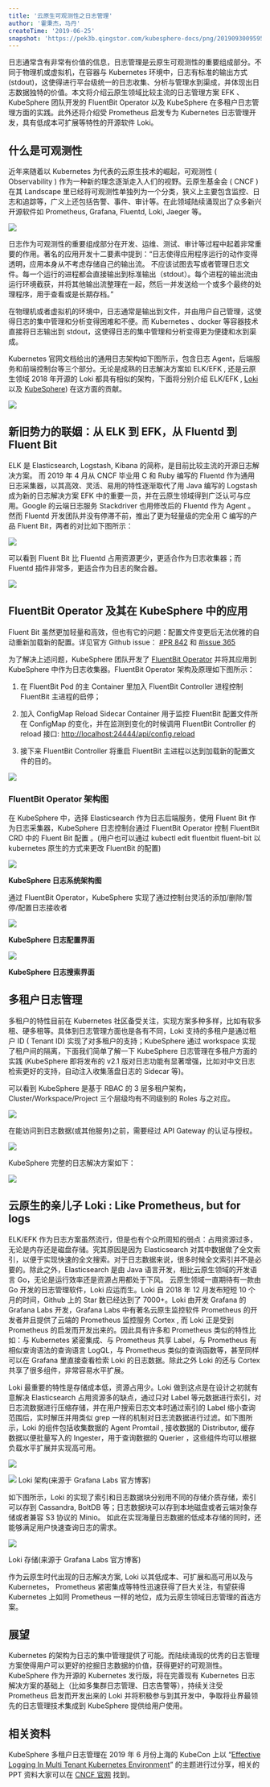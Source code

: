 ```yaml
---
title: '云原生可观测性之日志管理'
author: '霍秉杰，马丹'
createTime: '2019-06-25'
snapshot: 'https://pek3b.qingstor.com/kubesphere-docs/png/20190930095954.png'
---
```


日志通常含有非常有价值的信息，日志管理是云原生可观测性的重要组成部分。不同于物理机或虚拟机，在容器与 Kubernetes 环境中，日志有标准的输出方式(stdout)，这使得进行平台级统一的日志收集、分析与管理水到渠成，并体现出日志数据独特的价值。本文将介绍云原生领域比较主流的日志管理方案 EFK 、 KubeSphere 团队开发的 FluentBit Operator 以及 KubeSphere 在多租户日志管理方面的实践。此外还将介绍受 Prometheus 启发专为 Kubernetes 日志管理开发，具有低成本可扩展等特性的开源软件 Loki。

## 什么是可观测性

近年来随着以 Kubernetes 为代表的云原生技术的崛起，可观测性 ( Observability ) 作为一种新的理念逐渐走入人们的视野。云原生基金会 ( CNCF ) 在其 Landscape 里已经将可观测性单独列为一个分类，狭义上主要包含监控、日志和追踪等，广义上还包括告警、事件、审计等。在此领域陆续涌现出了众多新兴开源软件如 Prometheus, Grafana, Fluentd, Loki, Jaeger 等。  

![](https://pek3b.qingstor.com/kubesphere-docs/png/20191001085607.png)


日志作为可观测性的重要组成部分在开发、运维、测试、审计等过程中起着非常重要的作用。著名的应用开发十二要素中提到：“日志使得应用程序运行的动作变得透明，应用本身从不考虑存储自己的输出流。 不应该试图去写或者管理日志文件。每一个运行的进程都会直接输出到标准输出（stdout）。每个进程的输出流由运行环境截获，并将其他输出流整理在一起，然后一并发送给一个或多个最终的处理程序，用于查看或是长期存档。” 

在物理机或者虚拟机的环境中，日志通常是输出到文件，并由用户自己管理，这使得日志的集中管理和分析变得困难和不便。而 Kubernetes 、docker 等容器技术直接将日志输出到 stdout，这使得日志的集中管理和分析变得更为便捷和水到渠成。

Kubernetes 官网文档给出的通用日志架构如下图所示，包含日志 Agent，后端服务和前端控制台等三个部分。无论是成熟的日志解决方案如 ELK/EFK , 还是云原生领域 2018 年开源的 Loki 都具有相似的架构，下面将分别介绍 ELK/EFK , [Loki](https://github.com/grafana/loki) 以及 [KubeSphere](https://github.com/whenegghitsrock/kubesphere-carryon)) 在这方面的贡献。

![](https://pek3b.qingstor.com/kubesphere-docs/png/20191001090839.png)

## 新旧势力的联姻：从 ELK 到 EFK，从 Fluentd 到 Fluent Bit

ELK 是 Elasticsearch, Logstash, Kibana 的简称，是目前比较主流的开源日志解决方案。  而 2019 年 4 月从 CNCF 毕业用 C 和 Ruby 编写的 Fluentd 作为通用日志采集器，以其高效、灵活、易用的特性逐渐取代了用 Java 编写的 Logstash 成为新的日志解决方案 EFK 中的重要一员，并在云原生领域得到广泛认可与应用。Google 的云端日志服务 Stackdriver 也用修改后的 Fluentd 作为 Agent 。然而 Fluentd 开发团队并没有停滞不前，推出了更为轻量级的完全用 C 编写的产品 Fluent Bit，两者的对比如下图所示：

![](https://pek3b.qingstor.com/kubesphere-docs/png/20191001090917.png)

可以看到 Fluent Bit 比 Fluentd 占用资源更少，更适合作为日志收集器；而 Fluentd 插件非常多，更适合作为日志的聚合器。

![](https://pek3b.qingstor.com/kubesphere-docs/png/20191001090933.png)

## FluentBit Operator 及其在 KubeSphere 中的应用 

Fluent Bit 虽然更加轻量和高效，但也有它的问题：配置文件变更后无法优雅的自动重新加载新的配置。详见官方 Github issue： [#PR 842](https://github.com/fluent/fluent-bit/pull/842) 和 [#issue 365](https://github.com/fluent/fluent-bit/issues/365)

为了解决上述问题，KubeSphere 团队开发了 [FluentBit Operator](https://github.com/whenegghitsrock/fluentbit-operator) 并将其应用到 KubeSphere 中作为日志收集器。FluentBit Operator 架构及原理如下图所示：

1. 在 FluentBit Pod 的主 Container 里加入 FluentBit Controller 进程控制 FluentBit 主进程的启停；

2. 加入 ConfigMap Reload Sidecar Container 用于监控 FluentBit 配置文件所在 ConfigMap 的变化，并在监测到变化的时候调用 FluentBit Controller 的 reload 接口:  [http://localhost:24444/api/config.reload](http://localhost:24444/api/config.reload) 

3. 接下来 FluentBit Controller 将重启 FluentBit 主进程以达到加载新的配置文件的目的。

![](https://pek3b.qingstor.com/kubesphere-docs/png/20191001091114.png)

### FluentBit Operator 架构图
        
在 KubeSphere 中，选择 Elasticsearch 作为日志后端服务，使用 Fluent Bit 作为日志采集器，KubeSphere 日志控制台通过 FluentBit Operator 控制 FluentBit CRD 中的 Fluent Bit 配置 。(用户也可以通过 kubectl edit fluentbit fluent-bit 以 kubernetes 原生的方式来更改 FluentBit 的配置)

![](https://pek3b.qingstor.com/kubesphere-docs/png/20191001091135.png)

**KubeSphere 日志系统架构图**
        
通过 FluentBit Operator，KubeSphere 实现了通过控制台灵活的添加/删除/暂停/配置日志接收者

![](https://pek3b.qingstor.com/kubesphere-docs/png/20191001091157.png)

**KubeSphere 日志配置界面**

![](https://pek3b.qingstor.com/kubesphere-docs/png/20191001091216.png)

**KubeSphere 日志搜索界面**

## 多租户日志管理

多租户的特性目前在 Kubernetes 社区备受关注，实现方案多种多样，比如有软多租、硬多租等。具体到日志管理方面也是各有不同，Loki 支持的多租户是通过租户 ID ( Tenant ID) 实现了对多租户的支持；KubeSphere 通过 workspace 实现了租户间的隔离，下面我们简单了解一下 KubeSphere 日志管理在多租户方面的实践 (KubeSphere 即将发布的 v2.1 版对日志功能有显著增强，比如对中文日志检索更好的支持，自动注入收集落盘日志的 Sidecar 等)。

可以看到 KubeSphere 是基于 RBAC 的 3 层多租户架构，Cluster/Workspace/Project 三个层级均有不同级别的 Roles 与之对应。

![](https://pek3b.qingstor.com/kubesphere-docs/png/20191001091227.png)

在能访问到日志数据(或其他服务)之前，需要经过 API Gateway 的认证与授权。

![](https://pek3b.qingstor.com/kubesphere-docs/png/20191001091241.png)


KubeSphere 完整的日志解决方案如下：

![](https://pek3b.qingstor.com/kubesphere-docs/png/20191001091731.png)

## 云原生的亲儿子 Loki : Like Prometheus, but for logs
ELK/EFK 作为日志方案虽然流行，但是也有个众所周知的弱点：占用资源过多，无论是内存还是磁盘存储。究其原因是因为 Elasticsearch 对其中数据做了全文索引，以便于实现快速的全文搜索。对于日志数据来说，很多时候全文索引并不是必要的。除此之外，Elasticsearch 是由 Java 语言开发，相比云原生领域的开发语言 Go，无论是运行效率还是资源占用都处于下风。
云原生领域一直期待有一款由 Go 开发的日志管理软件，Loki 应运而生。Loki 自 2018 年 12 月发布短短 10 个月的时间，Github 上的 Star 数已经达到了 7000+。Loki 由开发 Grafana 的 Grafana Labs 开发，Grafana Labs 中有著名云原生监控软件 Prometheus 的开发者并且提供了云端的 Prometheus 监控服务 Cortex , 而 Loki 正是受到 Prometheus 的启发而开发出来的。因此具有许多和 Prometheus 类似的特性比如：与 Kubernetes 紧密集成、与 Prometheus 共享 Label，与 Prometheus 有相似查询语法的查询语言 LogQL，与 Prometheus 类似的查询函数等，甚至同样可以在 Grafana 里直接查看检索 Loki 的日志数据。除此之外 Loki 的还与 Cortex 共享了很多组件，非常容易水平扩展。

Loki 最重要的特性是存储成本低，资源占用少。Loki 做到这点是在设计之初就有意解决 Elasticsearch 占用资源多的缺点，通过只对 Label 等元数据进行索引，对日志流数据进行压缩存储，并在用户搜索日志文本时通过索引的 Label 缩小查询范围后，实时解压并用类似 grep 一样的机制对日志流数据进行过滤。如下图所示，Loki 的组件包括收集数据的 Agent Promtail , 接收数据的 Distributor, 缓存数据以便批量写入的 Ingester，用于查询数据的 Querier ，这些组件均可以根据负载水平扩展并实现高可用。

![](https://pek3b.qingstor.com/kubesphere-docs/png/20191001091749.png)

![](https://pek3b.qingstor.com/kubesphere-docs/png/20191001091801.png)
Loki 架构(来源于 Grafana Labs 官方博客)

如下图所示，Loki 的实现了索引和日志数据块分别用不同的存储介质存储，索引可以存到 Cassandra, BoltDB 等；日志数据块可以存到本地磁盘或者云端对象存储或者兼容 S3 协议的 Minio。 如此在实现海量日志数据的低成本存储的同时，还能够满足用户快速查询日志的需求。

![](https://pek3b.qingstor.com/kubesphere-docs/png/20191001091838.png)

Loki 存储(来源于 Grafana Labs 官方博客)

作为云原生时代出现的日志解决方案, Loki 以其低成本、可扩展和高可用以及与 Kubernetes， Prometheus 紧密集成等特性迅速获得了巨大关注，有望获得 Kubernetes 上如同 Prometheus 一样的地位，成为云原生领域日志管理的首选方案。

## 展望

Kubernetes 的架构为日志的集中管理提供了可能。而陆续涌现的优秀的日志管理方案使得用户可以更好的挖掘日志数据的价值，获得更好的可观测性。KubeSphere 作为开源的 Kubernetes 发行版，将在完善现有 Kubernetes 日志解决方案的基础上（比如多集群日志管理、日志告警等），持续关注受 Prometheus 启发而开发出来的 Loki 并将积极参与到其开发中，争取将业界最领先的日志管理技术集成到 KubeSphere 提供给用户使用。

## 相关资料

KubeSphere 多租户日志管理在 2019 年 6 月份上海的 KubeCon 上以 “[Effective Logging In Multi Tenant Kubernetes Environment](https://static.sched.com/hosted_files/kccncosschn19eng/39/Effective%20Logging%20in%20Multi-Tenant%20Kubernetes%20Environment.pdf)” 的主题进行过分享，相关的 PPT 资料大家可以在 [CNCF 官网](https://kccncosschn19eng.sched.com/event/NroE/effective-logging-in-multi-tenant-kubernetes-environment-benjamin-huo-dan-ma-beijing-yunify-technology-co-ltd) 找到。


